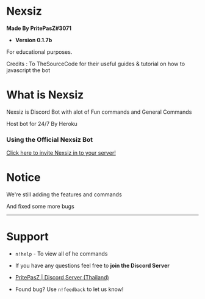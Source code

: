 # Nexsiz
**Made By PritePasZ#3071**

* **Version 0.1.7b**

For educational purposes.

Credits : To TheSourceCode for their useful guides & tutorial on how to javascript the bot

# What is Nexsiz

Nexsiz is Discord Bot with alot of Fun commands and General Commands

Host bot for 24/7
By Heroku

### Using the Official Nexsiz Bot

[Click here to invite Nexsiz in to your server!](https://discordapp.com/api/oauth2/authorize?client_id=552076002101297153&permissions=8&scope=bot)

# Notice

We're still adding the features and commands

And fixed some more bugs

---

# Support
* `n!help` - To view all of he commands

* If you have any questions feel free to **join the Discord Server** 

* [PritePasZ | Discord Server (Thailand)](https://discord.gg/P96Pr33)

* Found bug? Use `n!feedback` to let us know!



